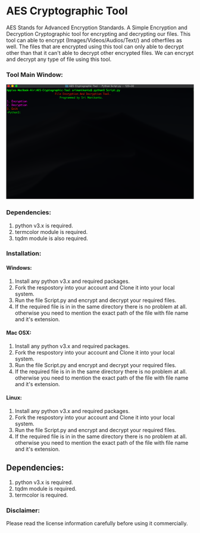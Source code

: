 # AES Cryptographic Tool

AES Stands for Advanced Encryption Standards. 
A Simple Encryption and Decryption Cryptographic tool for encrypting and decrypting our files.
This tool can able to encrypt (Images/Videos/Audios/Text/) and otherfiles as well.
The files that are encrypted using this tool can only able to decrypt other than that it can't able to decrypt other encrypted files.
We can encrypt and decrypt any type of file using this tool.

### Tool Main Window:

![](Mainwindow.png)


### Dependencies:

1. python v3.x is required.
2. termcolor module is required.
3. tqdm module is also required.

### Installation:

#### Windows:

1. Install any python v3.x and required packages.
2. Fork the respostory into your account and Clone it into your local system.
3. Run the file Script.py and encrypt and decrypt your required files.
4. If the required file is in in the same directory there is no problem at all. otherwise you need to mention the exact path of the file with file name and it's extension.

#### Mac OSX:

1. Install any python v3.x and required packages.
2. Fork the respostory into your account and Clone it into your local system.
3. Run the file Script.py and encrypt and decrypt your required files.
4. If the required file is in in the same directory there is no problem at all. otherwise you need to mention the exact path of the file with file name and it's extension.

#### Linux:

1. Install any python v3.x and required packages.
2. Fork the respostory into your account and Clone it into your local system.
3. Run the file Script.py and encrypt and decrypt your required files.
4. If the required file is in in the same directory there is no problem at all. otherwise you need to mention the exact path of the file with file name and it's extension.

## Dependencies:

1. python v3.x is required.
2. tqdm module is required.
3. termcolor is required.

### Disclaimer:

Please read the license information carefully before using it commercially.



